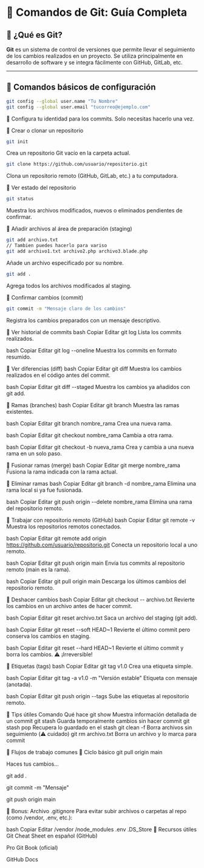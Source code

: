 # 🧪 Comandos de Git: Guía Completa

## 📌 ¿Qué es Git?

**Git** es un sistema de control de versiones que permite llevar el seguimiento de los cambios realizados en un proyecto. Se utiliza principalmente en desarrollo de software y se integra fácilmente con GitHub, GitLab, etc.

---

## 🔹 Comandos básicos de configuración

```bash
git config --global user.name "Tu Nombre"
git config --global user.email "tucorreo@ejemplo.com"
```
🔧 Configura tu identidad para los commits. Solo necesitas hacerlo una vez.

🔹 Crear o clonar un repositorio
```bash
git init
```
Crea un repositorio Git vacío en la carpeta actual.

```bash
git clone https://github.com/usuario/repositorio.git
```
Clona un repositorio remoto (GitHub, GitLab, etc.) a tu computadora.

🔹 Ver estado del repositorio
```bash
git status
```
Muestra los archivos modificados, nuevos o eliminados pendientes de confirmar.

🔹 Añadir archivos al área de preparación (staging)
```bash
git add archivo.txt
// Tambien puedes hacerlo para variso
git add archivo1.txt archivo2.php archivo3.blade.php
```
Añade un archivo especificado por su nombre.
```bash
git add .
```
Agrega todos los archivos modificados al staging.

🔹 Confirmar cambios (commit)
```bash
git commit -m "Mensaje claro de los cambios"
```
Registra los cambios preparados con un mensaje descriptivo.

🔹 Ver historial de commits
bash
Copiar
Editar
git log
Lista los commits realizados.

bash
Copiar
Editar
git log --oneline
Muestra los commits en formato resumido.

🔹 Ver diferencias (diff)
bash
Copiar
Editar
git diff
Muestra los cambios realizados en el código antes del commit.

bash
Copiar
Editar
git diff --staged
Muestra los cambios ya añadidos con git add.

🔹 Ramas (branches)
bash
Copiar
Editar
git branch
Muestra las ramas existentes.

bash
Copiar
Editar
git branch nombre_rama
Crea una nueva rama.

bash
Copiar
Editar
git checkout nombre_rama
Cambia a otra rama.

bash
Copiar
Editar
git checkout -b nueva_rama
Crea y cambia a una nueva rama en un solo paso.

🔹 Fusionar ramas (merge)
bash
Copiar
Editar
git merge nombre_rama
Fusiona la rama indicada con la rama actual.

🔹 Eliminar ramas
bash
Copiar
Editar
git branch -d nombre_rama
Elimina una rama local si ya fue fusionada.

bash
Copiar
Editar
git push origin --delete nombre_rama
Elimina una rama del repositorio remoto.

🔹 Trabajar con repositorio remoto (GitHub)
bash
Copiar
Editar
git remote -v
Muestra los repositorios remotos conectados.

bash
Copiar
Editar
git remote add origin https://github.com/usuario/repositorio.git
Conecta un repositorio local a uno remoto.

bash
Copiar
Editar
git push origin main
Envía tus commits al repositorio remoto (main es la rama).

bash
Copiar
Editar
git pull origin main
Descarga los últimos cambios del repositorio remoto.

🔹 Deshacer cambios
bash
Copiar
Editar
git checkout -- archivo.txt
Revierte los cambios en un archivo antes de hacer commit.

bash
Copiar
Editar
git reset archivo.txt
Saca un archivo del staging (git add).

bash
Copiar
Editar
git reset --soft HEAD~1
Revierte el último commit pero conserva los cambios en staging.

bash
Copiar
Editar
git reset --hard HEAD~1
Revierte el último commit y borra los cambios. ⚠️ ¡Irreversible!

🔹 Etiquetas (tags)
bash
Copiar
Editar
git tag v1.0
Crea una etiqueta simple.

bash
Copiar
Editar
git tag -a v1.0 -m "Versión estable"
Etiqueta con mensaje (anotada).

bash
Copiar
Editar
git push origin --tags
Sube las etiquetas al repositorio remoto.

🧠 Tips útiles
Comando	Qué hace
git show	Muestra información detallada de un commit
git stash	Guarda temporalmente cambios sin hacer commit
git stash pop	Recupera lo guardado en el stash
git clean -f	Borra archivos sin seguimiento (⚠️ cuidado)
git rm archivo.txt	Borra un archivo y lo marca para commit

🧭 Flujos de trabajo comunes
🔁 Ciclo básico
git pull origin main

Haces tus cambios...

git add .

git commit -m "Mensaje"

git push origin main

🧩 Bonus: Archivo .gitignore
Para evitar subir archivos o carpetas al repo (como /vendor, .env, etc.):

bash
Copiar
Editar
/vendor
/node_modules
.env
.DS_Store
📎 Recursos útiles
Git Cheat Sheet en español (GitHub)

Pro Git Book (oficial)

GitHub Docs

